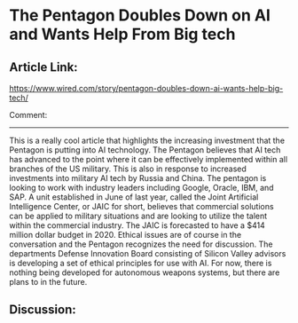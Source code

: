 The Pentagon Doubles Down on AI and Wants Help From Big tech
============================================================

Article Link:
-------------
https://www.wired.com/story/pentagon-doubles-down-ai-wants-help-big-tech/


Comment:
________
This is a really cool article that highlights the increasing investment that the 
Pentagon is putting into AI technology.  The Pentagon believes that AI tech has advanced
to the point where it can be effectively implemented within all branches of the
US military.  This is also in response to increased investments into military AI tech
by Russia and China. The pentagon is looking to work with industry leaders including
Google, Oracle, IBM, and SAP.  A unit established in June of last year, called the
Joint Artificial Intelligence Center, or JAIC for short, believes that commercial
solutions can be applied to military situations and are looking to utilize the 
talent within the commercial industry.  The JAIC is forecasted to have a $414 million 
dollar budget in 2020.  Ethical issues are of course in the conversation and the 
Pentagon recognizes the need for discussion.  The departments Defense Innovation Board
consisting of Silicon Valley advisors is developing a set of ethical principles 
for use with AI. For now, there is nothing being developed for autonomous weapons systems,
but there are plans to in the future.  

Discussion:
-----------